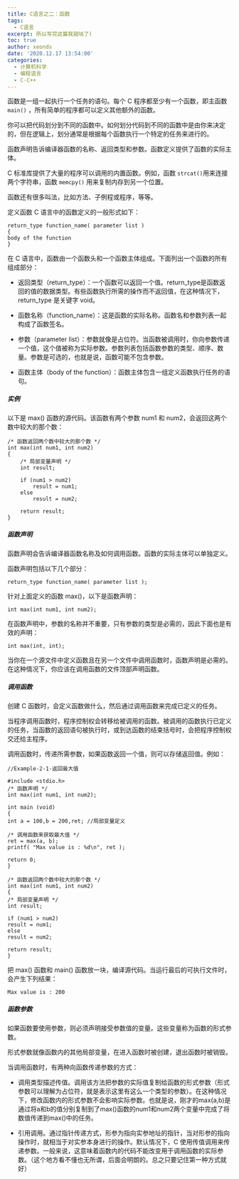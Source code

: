 ```yaml
---
title: C语言之二：函数
tags:
  - C语言
excerpt: 所以写完这篇我就咕了(
toc: true
author: xeonds
date: '2020.12.17 13:54:00'
categories:
  - 计算机科学
  - 编程语言
  - C·C++
---
```

函数是一组一起执行一个任务的语句。每个 C 程序都至少有一个函数，即主函数 `main()` ，所有简单的程序都可以定义其他额外的函数。
  
你可以把代码划分到不同的函数中。如何划分代码到不同的函数中是由你来决定的，但在逻辑上，划分通常是根据每个函数执行一个特定的任务来进行的。

函数声明告诉编译器函数的名称、返回类型和参数。函数定义提供了函数的实际主体。

C 标准库提供了大量的程序可以调用的内置函数。例如，函数 `strcat()`用来连接两个字符串，函数 `memcpy()` 用来复制内存到另一个位置。

函数还有很多叫法，比如方法、子例程或程序，等等。

定义函数
C 语言中的函数定义的一般形式如下：

```
return_type function_name( parameter list )
{
body of the function
}
```

在 C 语言中，函数由一个函数头和一个函数主体组成。下面列出一个函数的所有组成部分：

* 返回类型（return_type）：一个函数可以返回一个值。return_type是函数返回的值的数据类型。有些函数执行所需的操作而不返回值，在这种情况下，return_type 是关键字 void。

* 函数名称（function_name）：这是函数的实际名称。函数名和参数列表一起构成了函数签名。

* 参数（parameter list）：参数就像是占位符。当函数被调用时，你向参数传递一个值，这个值被称为实际参数。参数列表包括函数参数的类型、顺序、数量。参数是可选的，也就是说，函数可能不包含参数。

* 函数主体（body of the function）：函数主体包含一组定义函数执行任务的语句。

##### 实例

以下是 max() 函数的源代码。该函数有两个参数 num1 和 num2，会返回这两个数中较大的那个数：

```
/* 函数返回两个数中较大的那个数 */ 
int max(int num1, int num2) 
{ 
    /* 局部变量声明 */ 
    int result; 

    if (num1 > num2) 
        result = num1; 
    else 
        result = num2; 
        
    return result; 
}
```

##### 函数声明

函数声明会告诉编译器函数名称及如何调用函数。函数的实际主体可以单独定义。

函数声明包括以下几个部分：

```return_type function_name( parameter list );```

针对上面定义的函数 max()，以下是函数声明：

```
int max(int num1, int num2);
```

在函数声明中，参数的名称并不重要，只有参数的类型是必需的，因此下面也是有效的声明：

```
int max(int, int);
```

当你在一个源文件中定义函数且在另一个文件中调用函数时，函数声明是必需的。在这种情况下，你应该在调用函数的文件顶部声明函数。

##### 调用函数

创建 C 函数时，会定义函数做什么，然后通过调用函数来完成已定义的任务。

当程序调用函数时，程序控制权会转移给被调用的函数。被调用的函数执行已定义的任务，当函数的返回语句被执行时，或到达函数的结束括号时，会把程序控制权交还给主程序。

调用函数时，传递所需参数，如果函数返回一个值，则可以存储返回值。例如：

```
//Example-2-1-返回最大值

#include <stdio.h>
/* 函数声明 */
int max(int num1, int num2);

int main (void)
{
int a = 100,b = 200,ret; //局部变量定义

/* 调用函数来获取最大值 */
ret = max(a, b);
printf( "Max value is : %d\n", ret );

return 0;
}

/* 函数返回两个数中较大的那个数 */
int max(int num1, int num2)
{
/* 局部变量声明 */
int result;

if (num1 > num2)
result = num1;
else
result = num2;

return result;
}
```

把 max() 函数和 main() 函数放一块，编译源代码。当运行最后的可执行文件时，会产生下列结果：

```
Max value is : 200
```

##### 函数参数

如果函数要使用参数，则必须声明接受参数值的变量。这些变量称为函数的形式参数。

形式参数就像函数内的其他局部变量，在进入函数时被创建，退出函数时被销毁。

当调用函数时，有两种向函数传递参数的方式：

* 调用类型描述传值。调用该方法把参数的实际值复制给函数的形式参数（形式参数可以理解为占位符，就是表示这里有这么一个类型的参数）。在这种情况下，修改函数内的形式参数不会影响实际参数。也就是说，刚才的max(a,b)是通过将a和b的值分别复制到了max()函数的num1和num2两个变量中完成了将数值传递到max()中的任务。

* 引用调用。通过指针传递方式，形参为指向实参地址的指针，当对形参的指向操作时，就相当于对实参本身进行的操作。默认情况下，C 使用传值调用来传递参数。一般来说，这意味着函数内的代码不能改变用于调用函数的实际参数。（这个地方看不懂也无所谓，后面会明朗的。总之只要记住第一种方式就好）

